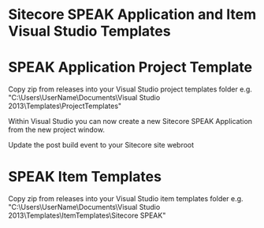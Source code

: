 Sitecore SPEAK Application and Item Visual Studio Templates
========================

SPEAK Application Project Template
=
Copy zip from releases into your Visual Studio project templates folder e.g. "C:\Users\UserName\Documents\Visual Studio 2013\Templates\ProjectTemplates"

Within Visual Studio you can now create a new Sitecore SPEAK Application from the new project window.

Update the post build event to your Sitecore site webroot

SPEAK Item Templates
=
Copy zip from releases into your Visual Studio item templates folder e.g. "C:\Users\UserName\Documents\Visual Studio 2013\Templates\ItemTemplates\Sitecore SPEAK"
